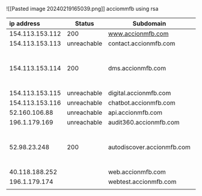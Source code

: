 ![[Pasted image 20240219165039.png]]
acciommfb using rsa

| ip address | Status | Subdomain | Extras |
| :--- | ---- | ---- | ---- |
| 154.113.153.112 | 200 | www.accionmfb.com |  |
| 154.113.153.113 | unreachable | contact.accionmfb.com |  |
| 154.113.153.114 | 200 | dms.accionmfb.com | Glassfish Server Open Source Edition. v5.1.0 (Outdated - 7.0.12) |
| 154.113.153.115 | unreachable | digital.accionmfb.com |  |
| 154.113.153.116 | unreachable | chatbot.accionmfb.com |  |
| 52.160.106.88 | unreachable | api.accionmfb.com |  |
| 196.1.179.169 | unreachable | audit360.accionmfb.com |  |
| 52.98.23.248 | 200 | autodiscover.accionmfb.com | autod.ms-acdc-autod.office.com (Outlook login page) |
| 40.118.188.252 |  | web.accionmfb.com |  |
| 196.1.179.174 |  | webtest.accionmfb.com |  |
|  |  |  |  |

